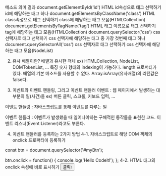
메소드	                                     의미	                                        결과
document.getElementById('id')	            HTML id속성으로 태그 선택하기	                id에 해당하는 태그 하나
document.getElementsByClassName('class')	HTML class속성으로 태그 선택하기	            class에 해당하는 태그 모음(HTMLCollection)
document.getElementsByTagName('tag')	    HTML 태그 이름으로 태그 선택하기	            tag에 해당하는 태그 모음(HTMLCollection)
document.querySelector('css')	            css 선택자로 태그 선택하기	                    css 선택자에 해당하는 태그 중 가장 첫번째 태그 하나
document.querySelectorAll('css')	        css 선택자로 태그 선택하기	                    css 선택자에 해당하는 태그 모음(NodeList)



2. 유사 배열이란?
배열과 유사한 객체 ex) HTMLCollection, NodeList, DOMTokenList, ...
특징
숫자 형태의 indexing이 가능하다.
length 프로퍼티가 있다.
배열의 기본 메소드를 사용할 수 없다.
Array.isArray(유사배열)의 리턴값은 false다.


3. 이벤트와 이벤트 핸들링, 그리고 이벤트 핸들러
이벤트 : 웹 페이지에서 발생하는 대부분의 일(사건)들
  ex) 버튼 클릭, 스크롤, 키보드 입력, ...

이벤트 핸들링 : 자바스크립트를 통해 이벤트를 다루는 일

이벤트 핸들러 : 이벤트가 발생했을 때 일어나야하는 구체적인 동작들을 표현한 코드. 이벤트 리스너(Event Listener)라고도 부른다.

4. 이벤트 핸들러를 등록하는 2가지 방법
4-1. 자바스크립트로 해당 DOM 객체의 onclick 프로퍼티에 등록하기

const btn = document.querySelector('#myBtn');

btn.onclick = function() {
  console.log('Hello Codeit!');
};
4-2. HTML 태그의 onclick 속성에 바로 표시하기
<button id="myBtn" onclick="console.log('Hello Codeit!')">클릭!</button>
